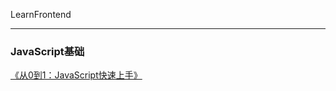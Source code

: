 LearnFrontend

--------



### JavaScript基础

[《从0到1：JavaScript快速上手》](notes/从0到1：JavaScript快速上手.md)

